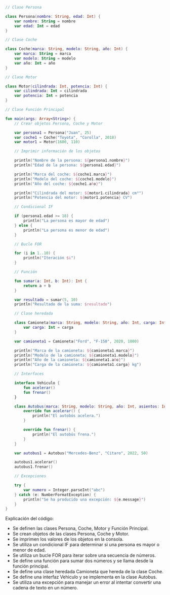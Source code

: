 ```kotlin
// Clase Persona

class Persona(nombre: String, edad: Int) {
    var nombre: String = nombre
    var edad: Int = edad
}

// Clase Coche

class Coche(marca: String, modelo: String, año: Int) {
    var marca: String = marca
    var modelo: String = modelo
    var año: Int = año
}

// Clase Motor

class Motor(cilindrada: Int, potencia: Int) {
    var cilindrada: Int = cilindrada
    var potencia: Int = potencia
}

// Clase Función Principal

fun main(args: Array<String>) {
    // Crear objetos Persona, Coche y Motor

    var persona1 = Persona("Juan", 25)
    var coche1 = Coche("Toyota", "Corolla", 2018)
    var motor1 = Motor(1600, 110)

    // Imprimir información de los objetos

    println("Nombre de la persona: ${persona1.nombre}")
    println("Edad de la persona: ${persona1.edad}")

    println("Marca del coche: ${coche1.marca}")
    println("Modelo del coche: ${coche1.modelo}")
    println("Año del coche: ${coche1.año}")

    println("Cilindrada del motor: ${motor1.cilindrada} cm³")
    println("Potencia del motor: ${motor1.potencia} CV")

    // Condicional IF

    if (persona1.edad >= 18) {
        println("La persona es mayor de edad")
    } else {
        println("La persona es menor de edad")
    }

    // Bucle FOR

    for (i in 1..10) {
        println("Iteración $i")
    }

    // Función

    fun sumar(a: Int, b: Int): Int {
        return a + b
    }

    var resultado = sumar(5, 10)
    println("Resultado de la suma: $resultado")

    // Clase heredada

    class Camioneta(marca: String, modelo: String, año: Int, carga: Int) : Coche(marca, modelo, año) {
        var carga: Int = carga
    }

    var camioneta1 = Camioneta("Ford", "F-150", 2020, 1000)

    println("Marca de la camioneta: ${camioneta1.marca}")
    println("Modelo de la camioneta: ${camioneta1.modelo}")
    println("Año de la camioneta: ${camioneta1.año}")
    println("Carga de la camioneta: ${camioneta1.carga} kg")

    // Interfaces

    interface Vehiculo {
        fun acelerar()
        fun frenar()
    }

    class Autobus(marca: String, modelo: String, año: Int, asientos: Int) : Vehiculo {
        override fun acelerar() {
            println("El autobús acelera.")
        }

        override fun frenar() {
            println("El autobús frena.")
        }
    }

    var autobus1 = Autobus("Mercedes-Benz", "Citaro", 2022, 50)

    autobus1.acelerar()
    autobus1.frenar()

    // Excepciones

    try {
        var numero = Integer.parseInt("abc")
    } catch (e: NumberFormatException) {
        println("Se ha producido una excepción: ${e.message}")
    }
}
```

Explicación del código:

* Se definen las clases Persona, Coche, Motor y Función Principal.
* Se crean objetos de las clases Persona, Coche y Motor.
* Se imprimen los valores de los objetos en la consola.
* Se utiliza un condicional IF para determinar si una persona es mayor o menor de edad.
* Se utiliza un bucle FOR para iterar sobre una secuencia de números.
* Se define una función para sumar dos números y se llama desde la función principal.
* Se define una clase heredada Camioneta que hereda de la clase Coche.
* Se define una interfaz Vehiculo y se implementa en la clase Autobus.
* Se utiliza una excepción para manejar un error al intentar convertir una cadena de texto en un número.